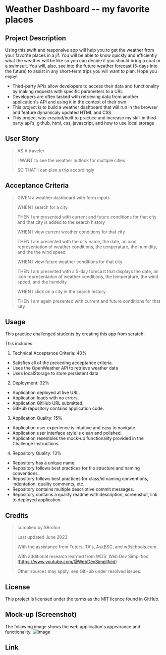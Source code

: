 
# Weather Dashboard -- my favorite places
## Project Description

Using this swift and responsive app will help you to get the weather from your favorite places in a jif. You will be able to know quickly and efficiently what the weather will be like so you can decide if you should bring a coat or a swimsuit. You will, also, see into the future weather forecast (5-days into the future) to assist in any short-term trips you will want to plan.  Hope you enjoy! 

- Third-party APIs allow developers to access their data and functionality by making requests with specific parameters to a URL
- Developers are often tasked wtih retrieving data from another application's API and using it in the context of their own
- This project is to build a weather dashboard that will run in the browser and feature dynamicaly updated HTML and CSS
- This project was created/built to practice and increase my skill in third-party api's, github, html, css, javascript, and how to use local storage

## User Story
>AS A traveler
>
>I WANT to see the weather outlook for multiple cities
>
>SO THAT I can plan a trip accordingly

## Acceptance Criteria
>GIVEN a weather dashboard with form inputs
>
>WHEN I search for a city
>
>THEN I am presented with current and future conditions for that city and that city is added to the search history
>
>WHEN I view current weather conditions for that city
>
>THEN I am presented with the city name, the date, an icon representation of weather conditions, the temperature, the humidity, and the the wind speed
>
>WHEN I view future weather conditions for that city
>
>THEN I am presented with a 5-day forecast that displays the date, an icon representation of weather conditions, the temperature, the wind speed, and the humidity
>
>WHEN I click on a city in the search history
>
>THEN I am again presented with current and future conditions for that city

## Usage
This practice challenged students by creating this app from scratch: 

This includes:

1. Technical Acceptance Criteria: 40%

- Satisfies all of the preceding acceptance criteria.
- Uses the OpenWeather API to retrieve weather data
- Uses localStorage to store persistent data

2. Deployment: 32%

- Application deployed at live URL.
- Application loads with no errors.
- Application GitHub URL submitted.
- GitHub repository contains application code.

3. Application Quality: 15%

- Application user experience is intuitive and easy to navigate.
- Application user interface style is clean and polished.
- Application resembles the mock-up functionality provided in the Challenge instructions.

4. Repository Quality: 13%

- Repository has a unique name.
- Repository follows best practices for file structure and naming conventions.
- Repository follows best practices for class/id naming conventions, indentation, quality comments, etc.
- Repository contains multiple descriptive commit messages.
- Repository contains a quality readme with description, screenshot, link to deployed application.

## Credits
>complied by SBroton
>
>Last updated June 2023
>
>With the assistance from Tutors, TA's, AskBSC, and w3schools.com
>
>With additional research learned from WDS: Web Dev Simplified (https://www.youtube.com/@WebDevSimplified)
>
>Other sources may apply, see GitHub under resolved issues.

## License
This project is licensed under the terms as the MIT licence found in GitHub.

## Mock-up (Screenshot)
The following image shows the web application's appearance and functionality.
![image](https://github.com/sarahbroton/weatherdashboard-serversideapi/assets/130716239/abb2e6c5-30d2-4b08-880b-b2bcc2782a64)

## Link



